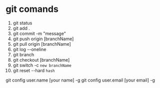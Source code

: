 # git comands

1. git status
2. git add .
3. git commit -m "message"
4. git push origin [branchName]
5. git pull origin [branchName]
6. git log --oneline
7. git branch
8. git checkout [branchName]
9. git switch -c `new branchName`
10. git reset --hard `hash`

git config user.name [your name] -g
git config user.email [your email] -g
